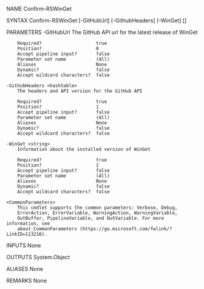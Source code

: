 ﻿
NAME
    Confirm-RSWinGet
    
SYNTAX
    Confirm-RSWinGet [-GitHubUrl] <string> [-GithubHeaders] <hashtable> [-WinGet] <string> [<CommonParameters>]
    
    
PARAMETERS
    -GitHubUrl <string>
        The GitHub API url for the latest release of WinGet
        
        Required?                    true
        Position?                    0
        Accept pipeline input?       false
        Parameter set name           (All)
        Aliases                      None
        Dynamic?                     false
        Accept wildcard characters?  false
        
    -GithubHeaders <hashtable>
        The headers and API version for the GitHub API
        
        Required?                    true
        Position?                    1
        Accept pipeline input?       false
        Parameter set name           (All)
        Aliases                      None
        Dynamic?                     false
        Accept wildcard characters?  false
        
    -WinGet <string>
        Information about the installed version of WinGet
        
        Required?                    true
        Position?                    2
        Accept pipeline input?       false
        Parameter set name           (All)
        Aliases                      None
        Dynamic?                     false
        Accept wildcard characters?  false
        
    <CommonParameters>
        This cmdlet supports the common parameters: Verbose, Debug,
        ErrorAction, ErrorVariable, WarningAction, WarningVariable,
        OutBuffer, PipelineVariable, and OutVariable. For more information, see
        about_CommonParameters (https://go.microsoft.com/fwlink/?LinkID=113216). 
    
    
INPUTS
    None
    
    
OUTPUTS
    System.Object
    
ALIASES
    None
    

REMARKS
    None


